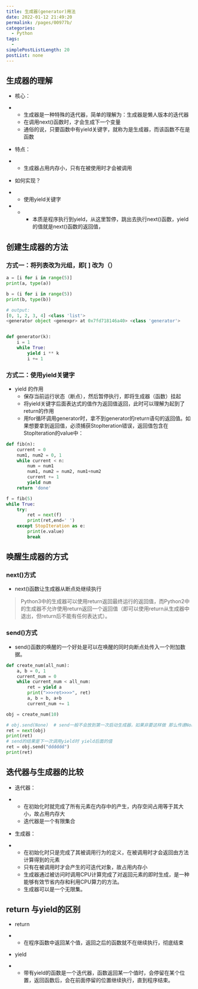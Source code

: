 ```yaml
---
title: 生成器(generator)用法
date: 2022-01-12 21:49:20
permalink: /pages/00977b/
categories: 
  - Python
tags: 
  - 
simplePostListLength: 20
postList: none
---
```


## 生成器的理解
- 核心：

- - 生成器是一种特殊的迭代器，简单的理解为：生成器是懒人版本的迭代器
  - 在调用next()函数时，才会生成下一个变量
  - 通俗的说，只要函数中有yield关键字，就称为是生成器，而该函数不在是函数

- 特点：

- - 生成器占用内存小，只有在被使用时才会被调用

- 如何实现？

- - 使用yield关键字

- - - 本质是程序执行到yield，从这里暂停，跳出去执行next()函数，yield的值就是next()函数的返回值，

## 创建生成器的方法
### 方式一：将列表改为元组，即[ ] 改为（）

```python
a = [i for i in range(5)]
print(a, type(a))

b = (i for i in range(5))
print(b, type(b))

# output:
[0, 1, 2, 3, 4] <class 'list'>
<generator object <genexpr> at 0x7fd718146a40> <class 'generator'>


def generator(k):
    i = 1 
    while True:
        yield i ** k
        i += 1
```


### 方式二：使用yield关键字

- yield 的作用
    - 保存当前运行状态（断点），然后暂停执行，即将生成器（函数）挂起
    - 将yield关键字后面表达式的值作为返回值返回，此时可以理解为起到了return的作用
    - 用for循环调用generator时，拿不到generator的return语句的返回值。如果想要拿到返回值，必须捕获StopIteration错误，返回值包含在StopIteration的value中：


```python
def fib(n):
    current = 0
    num1, num2 = 0, 1
    while current < n:
        num = num1
        num1, num2 = num2, num1+num2
        current += 1
        yield num
    return 'done'

f = fib(5)
while True:
    try:
        ret = next(f)
        print(ret,end=' ')
    except StopIteration as e:
        print(e.value)
        break
```



## 唤醒生成器的方式
### next()方式
- next()函数让生成器从断点处继续执行
>Python3中的生成器可以使用return返回最终运行的返回值，而Python2中的生成器不允许使用return返回一个返回值（即可以使用return从生成器中退出，但return后不能有任何表达式）。

### send()方式
- send()函数的唤醒的一个好处是可以在唤醒的同时向断点处传入一个附加数据。

```python
def create_num(all_num):
    a, b = 0, 1
    current_num = 0
    while current_num < all_num:
        ret = yield a
        print(">>>ret>>>>", ret)
        a, b = b, a+b
        current_num += 1

obj = create_num(10)

# obj.send(None)  # send一般不会放到第一次启动生成器，如果非要这样做 那么传递None
ret = next(obj)
print(ret)
# send的结果是下一次调用yield时 yield后面的值
ret = obj.send("dddddd")
print(ret)

```



## 迭代器与生成器的比较

- 迭代器：

- - 在初始化时就完成了所有元素在内存中的产生，内存空间占用等于其大小，故占用内存大
  - 迭代器是一个有限集合

- 生成器：

- - 在初始化时只是完成了其被调用行为的定义，在被调用时才会返回由方法计算得到的元素
  - 只有在被调用时才会产生的可迭代对象，故占用内存小
  - 生成器通过被访问时调用CPU计算完成了对返回元素的即时生成，是一种能够有效节省内存和利用CPU算力的方法。
  - 生成器可以是一个无限集。

## return 与yield的区别

- return

- - 在程序函数中返回某个值，返回之后的函数就不在继续执行，彻底结束

- yield

- - 带有yield的函数是一个迭代器，函数返回某一个值时，会停留在某个位置，返回函数后，会在前面停留的位置继续执行，直到程序结束。
